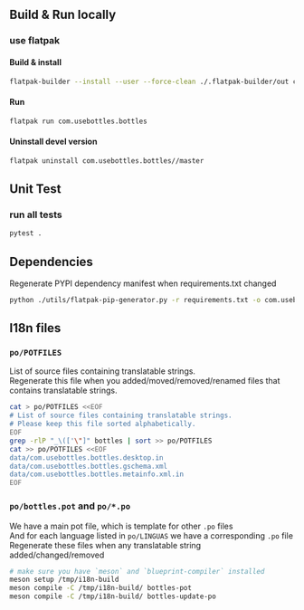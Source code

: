 ## Build & Run locally

### use flatpak

#### Build & install

```bash
flatpak-builder --install --user --force-clean ./.flatpak-builder/out com.usebottles.bottles.yml
```

#### Run

```bash
flatpak run com.usebottles.bottles
```

#### Uninstall devel version

```bash
flatpak uninstall com.usebottles.bottles//master
```

## Unit Test

### run all tests

```bash
pytest .
```

## Dependencies

Regenerate PYPI dependency manifest when requirements.txt changed

```bash
python ./utils/flatpak-pip-generator.py -r requirements.txt -o com.usebottles.bottles.pypi-deps --yaml
```

## I18n files

### `po/POTFILES`

List of source files containing translatable strings.  
Regenerate this file when you added/moved/removed/renamed files
that contains translatable strings.

```bash
cat > po/POTFILES <<EOF
# List of source files containing translatable strings.
# Please keep this file sorted alphabetically.
EOF
grep -rlP "_\(['\"]" bottles | sort >> po/POTFILES
cat >> po/POTFILES <<EOF
data/com.usebottles.bottles.desktop.in
data/com.usebottles.bottles.gschema.xml
data/com.usebottles.bottles.metainfo.xml.in
EOF
```

### `po/bottles.pot` and `po/*.po`

We have a main pot file, which is template for other `.po` files  
And for each language listed in `po/LINGUAS` we have a corresponding `.po` file  
Regenerate these files when any translatable string added/changed/removed

```bash
# make sure you have `meson` and `blueprint-compiler` installed
meson setup /tmp/i18n-build
meson compile -C /tmp/i18n-build/ bottles-pot
meson compile -C /tmp/i18n-build/ bottles-update-po
```
